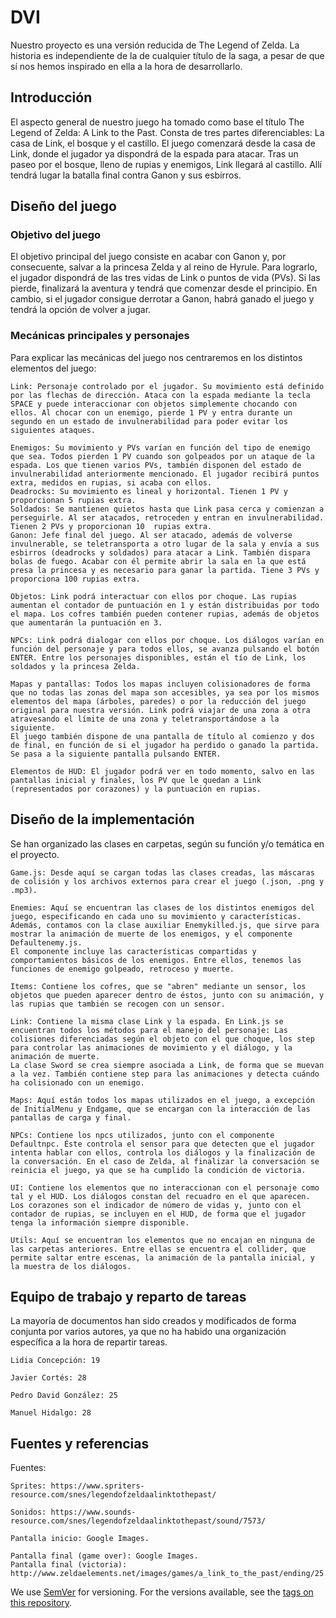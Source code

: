 # DVI

Nuestro proyecto es una versión reducida de The Legend of Zelda. La historia es independiente de la de cualquier título de la saga, a pesar de que sí nos hemos inspirado en ella a la hora de desarrollarlo.

## Introducción

El aspecto general de nuestro juego ha tomado como base el título The Legend of Zelda: A Link to the Past. Consta de tres partes diferenciables: La casa de Link, el bosque y el castillo. El juego comenzará desde la casa de Link, donde el jugador ya dispondrá de la espada para atacar. Tras un paseo por el bosque, lleno de rupias y enemigos, Link llegará al castillo. Allí tendrá lugar la batalla final contra Ganon y sus esbirros.

## Diseño del juego

### Objetivo del juego

El objetivo principal del juego consiste en acabar con Ganon y, por consecuente, salvar a la princesa Zelda y al reino de Hyrule. Para lograrlo, el jugador dispondrá de las tres vidas de Link o puntos de vida (PVs). Si las pierde, finalizará la aventura y tendrá que comenzar desde el principio. En cambio, si el jugador consigue derrotar a Ganon, habrá ganado el juego y tendrá la opción de volver a jugar.

### Mecánicas principales y personajes

Para explicar las mecánicas del juego nos centraremos en los distintos elementos del juego:

```
Link: Personaje controlado por el jugador. Su movimiento está definido por las flechas de dirección. Ataca con la espada mediante la tecla SPACE y puede interaccionar con objetos simplemente chocando con ellos. Al chocar con un enemigo, pierde 1 PV y entra durante un segundo en un estado de invulnerabilidad para poder evitar los siguientes ataques.
```
```
Enemigos: Su movimiento y PVs varían en función del tipo de enemigo que sea. Todos pierden 1 PV cuando son golpeados por un ataque de la espada. Los que tienen varios PVs, también disponen del estado de invulnerabilidad anteriormente mencionado. El jugador recibirá puntos extra, medidos en rupias, si acaba con ellos.
Deadrocks: Su movimiento es lineal y horizontal. Tienen 1 PV y proporcionan 5 rupias extra.
Soldados: Se mantienen quietos hasta que Link pasa cerca y comienzan a perseguirle. Al ser atacados, retroceden y entran en invulnerabilidad. Tienen 2 PVs y proporcionan 10  rupias extra.
Ganon: Jefe final del juego. Al ser atacado, además de volverse invulnerable, se teletransporta a otro lugar de la sala y envía a sus esbirros (deadrocks y soldados) para atacar a Link. También dispara bolas de fuego. Acabar con él permite abrir la sala en la que está presa la princesa y es necesario para ganar la partida. Tiene 3 PVs y proporciona 100 rupias extra. 
```
```
Objetos: Link podrá interactuar con ellos por choque. Las rupias aumentan el contador de puntuación en 1 y están distribuidas por todo el mapa. Los cofres también pueden contener rupias, además de objetos que aumentarán la puntuación en 3.
```
```
NPCs: Link podrá dialogar con ellos por choque. Los diálogos varían en función del personaje y para todos ellos, se avanza pulsando el botón ENTER. Entre los personajes disponibles, están el tío de Link, los soldados y la princesa Zelda.
```
```
Mapas y pantallas: Todos los mapas incluyen colisionadores de forma que no todas las zonas del mapa son accesibles, ya sea por los mismos elementos del mapa (árboles, paredes) o por la reducción del juego original para nuestra versión. Link podrá viajar de una zona a otra atravesando el límite de una zona y teletransportándose a la siguiente.
El juego también dispone de una pantalla de título al comienzo y dos de final, en función de si el jugador ha perdido o ganado la partida. Se pasa a la siguiente pantalla pulsando ENTER.
```
```
Elementos de HUD: El jugador podrá ver en todo momento, salvo en las pantallas inicial y finales, los PV que le quedan a Link (representados por corazones) y la puntuación en rupias.
```

## Diseño de la implementación

Se han organizado las clases en carpetas, según su función y/o temática en el proyecto.

```
Game.js: Desde aquí se cargan todas las clases creadas, las máscaras de colisión y los archivos externos para crear el juego (.json, .png y .mp3).
```
```
Enemies: Aquí se encuentran las clases de los distintos enemigos del juego, especificando en cada uno su movimiento y características. Además, contamos con la clase auxiliar Enemykilled.js, que sirve para mostrar la animación de muerte de los enemigos, y el componente Defaultenemy.js.
El componente incluye las características compartidas y comportamientos básicos de los enemigos. Entre ellos, tenemos las funciones de enemigo golpeado, retroceso y muerte. 
```
```
Items: Contiene los cofres, que se "abren" mediante un sensor, los objetos que pueden aparecer dentro de éstos, junto con su animación, y las rupias que también se recogen con un sensor. 
```
```
Link: Contiene la misma clase Link y la espada. En Link.js se encuentran todos los métodos para el manejo del personaje: Las colisiones diferenciadas según el objeto con el que choque, los step para controlar las animaciones de movimiento y el diálogo, y la animación de muerte.
La clase Sword se crea siempre asociada a Link, de forma que se muevan a la vez. También contiene step para las animaciones y detecta cuándo ha colisionado con un enemigo.
```
```
Maps: Aquí están todos los mapas utilizados en el juego, a excepción de InitialMenu y Endgame, que se encargan con la interacción de las pantallas de carga y final.
```
```
NPCs: Contiene los npcs utilizados, junto con el componente Defaultnpc. Éste controla el sensor para que detecten que el jugador intenta hablar con ellos, controla los diálogos y la finalización de la conversación. En el caso de Zelda, al finalizar la conversación se reinicia el juego, ya que se ha cumplido la condición de victoria.
```
```
UI: Contiene los elementos que no interaccionan con el personaje como tal y el HUD. Los diálogos constan del recuadro en el que aparecen. Los corazones son el indicador de número de vidas y, junto con el contador de rupias, se incluyen en el HUD, de forma que el jugador tenga la información siempre disponible.
```
```
Utils: Aquí se encuentran los elementos que no encajan en ninguna de las carpetas anteriores. Entre ellas se encuentra el collider, que permite saltar entre escenas, la animación de la pantalla inicial, y la muestra de los diálogos.
```

## Equipo de trabajo y reparto de tareas

La mayoría de documentos han sido creados y modificados de forma conjunta por varios autores, ya que no ha habido una organización específica a la hora de repartir tareas. 

```
Lidia Concepción: 19
```
```
Javier Cortés: 28
```
```
Pedro David González: 25
```
```
Manuel Hidalgo: 28
```

## Fuentes y referencias

Fuentes:
```
Sprites: https://www.spriters-resource.com/snes/legendofzeldaalinktothepast/
```
```
Sonidos: https://www.sounds-resource.com/snes/legendofzeldaalinktothepast/sound/7573/
```
```
Pantalla inicio: Google Images.
```
```
Pantalla final (game over): Google Images.
Pantalla final (victoria): http://www.zeldaelements.net/images/games/a_link_to_the_past/ending/25.gif
```

We use [SemVer](http://semver.org/) for versioning. For the versions available, see the [tags on this repository](https://github.com/your/project/tags). 

